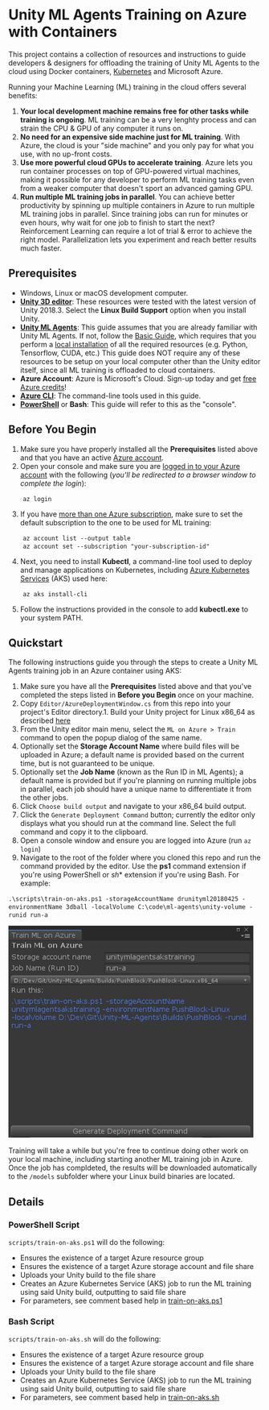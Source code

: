 # Unity ML Agents Training on Azure with Containers
This project contains a collection of resources and instructions to guide developers & designers for offloading the training of Unity ML Agents to the cloud using Docker containers, [Kubernetes](https://docs.microsoft.com/en-us/azure/aks/) and Microsoft Azure.

Running your Machine Learning (ML) training in the cloud offers several benefits:

1. **Your local development machine remains free for other tasks while training is ongoing**. ML training can be a very lenghty process and can strain the CPU & GPU of any computer it runs on.
2. **No need for an expensive side machine just for ML training**. With Azure, the cloud is your "side machine" and you only pay for what you use, with no up-front costs.
3. **Use more powerful cloud GPUs to accelerate training**. Azure lets you run container processes on top of GPU-powered virtual machines, making it possible for any developer to perform ML training tasks even from a weaker computer that doesn't sport an advanced gaming GPU.
4. **Run multiple ML training jobs in parallel**. You can achieve better productivity by spinning up multiple containers in Azure to run multiple ML training jobs in parallel. Since training jobs can run for minutes or even hours, why wait for one job to finish to start the next? Reinforcement Learning can require a lot of trial & error to achieve the right model. Parallelization lets you experiment and reach better results much faster.

## Prerequisites
- Windows, Linux or macOS development computer.
- **[Unity 3D editor](https://unity3d.com/get-unity)**: These resources were tested with the latest version of Unity 2018.3. Select the **Linux Build Support** option when you install Unity.
- **[Unity ML Agents](https://github.com/Unity-Technologies/ml-agents)**: This guide assumes that you are already familiar with Unity ML Agents. If not, follow the [Basic Guide](https://github.com/Unity-Technologies/ml-agents/blob/master/docs/Basic-Guide.md), which requires that you perform a [local installation](https://github.com/Unity-Technologies/ml-agents/blob/master/docs/Installation.md) of all the required resources (e.g. Python, Tensorflow, CUDA, etc.) This guide does NOT require any of these resources to be setup on your local computer other than the Unity editor itself, since all ML training is offloaded to cloud containers.
- **Azure Account**: Azure is Microsoft's Cloud. Sign-up today and get [free Azure credits](https://azure.microsoft.com/Credits/Free)!
- **[Azure CLI](https://docs.microsoft.com/en-us/cli/azure/install-azure-cli?view=azure-cli-latest)**: The command-line tools used in this guide.
- **[PowerShell](https://github.com/powershell/powershell#get-powershell)** or **Bash**: This guide will refer to this as the "console".

## Before You Begin
1. Make sure you have properly installed all the **Prerequisites** listed above and that you have an active [Azure account](https://azure.microsoft.com/Credits/Free).
2. Open your console and make sure you are [logged in to your Azure account](https://docs.microsoft.com/en-us/cli/azure/authenticate-azure-cli?view=azure-cli-latest) with the following (*you'll be redirected to a browser window to complete the login*):
~~~
    az login
~~~
3. If you have [more than one Azure subscription](https://docs.microsoft.com/en-us/cli/azure/manage-azure-subscriptions-azure-cli?view=azure-cli-latest), make sure to set the default subscription to the one to be used for ML training:
~~~
    az account list --output table
    az account set --subscription "your-subscription-id"
~~~
4. Next, you need to install **Kubectl**, a command-line tool used to deploy and manage applications on Kubernetes, including [Azure Kubernetes Services](https://docs.microsoft.com/en-us/azure/aks/) (AKS) used here:
~~~
    az aks install-cli
~~~
5. Follow the instructions provided in the console to add **kubectl.exe** to your system PATH.

## Quickstart
The following instructions guide you through the steps to create a Unity ML Agents training job in an Azure container using AKS:
1. Make sure you have all the **Prerequisites** listed above and that you've completed the steps listed in **Before you Begin** once on your machine.
1. Copy `Editor/AzureDeploymentWindow.cs` from this repo into your project's Editor directory.1. Build your Unity project for Linux x86_64 as described [here](https://github.com/Unity-Technologies/ml-agents/blob/master/docs/Using-Docker.md)
1. From the Unity editor main menu, select the `ML on Azure > Train` command to open the popup dialog of the same name.
1. Optionally set the **Storage Account Name** where build files will be uploaded in Azure; a default name is provided based on the current time, but is not guaranteed to be unique.
1. Optionally set the **Job Name** (known as the Run ID in ML Agents); a default name is provided but if you're planning on running multiple jobs in parallel, each job should have a unique name to differentiate it from the other jobs.
1. Click `Choose build output` and navigate to your x86_64 build output.
1. Click the `Generate Deployment Command` button; currently the editor only displays what you should run at the command line. Select the full command and copy it to the clipboard.
1. Open a console window and ensure you are logged into Azure (run `az login`)
1. Navigate to the root of the folder where you cloned this repo and run the command provided by the editor. Use the **ps1** command extension if you're using PowerShell or *sh** extension if you're using Bash. For example: 
~~~
.\scripts\train-on-aks.ps1 -storageAccountName drunityml20180425 -environmentName 3dball -localVolume C:\code\ml-agents\unity-volume -runid run-a 
~~~
![Train ML on Azure Screenshot](Screenshots/MLonAzureTrainingDialog.png)

Training will take a while but you're free to continue doing other work on your local machine, including starting another ML training job in Azure. Once the job has compldeted, the results will be downloaded automatically to the `/models` subfolder where your Linux build binaries are located.

## Details

### PowerShell Script
`scripts/train-on-aks.ps1` will do the following:
- Ensures the existence of a target Azure resource group
- Ensures the existence of a target Azure storage account and file share
- Uploads your Unity build to the file share
- Creates an Azure Kubernetes Service (AKS) job to run the ML training using said Unity build, outputting to said file share
- For parameters, see comment based help in [train-on-aks.ps1](./scripts/train-on-aks.ps1)

### Bash Script
`scripts/train-on-aks.sh` will do the following:
- Ensures the existence of a target Azure resource group
- Ensures the existence of a target Azure storage account and file share
- Uploads your Unity build to the file share
- Creates an Azure Kubernetes Service (AKS) job to run the ML training using said Unity build, outputting to said file share
- For parameters, see comment based help in [train-on-aks.sh](./scripts/train-on-aks.sh)
